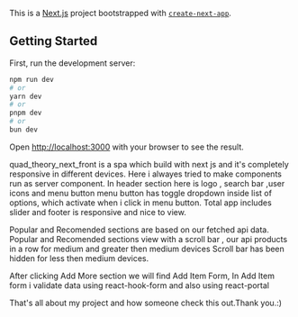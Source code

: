 This is a [Next.js](https://nextjs.org/) project bootstrapped with [`create-next-app`](https://github.com/vercel/next.js/tree/canary/packages/create-next-app).

## Getting Started

First, run the development server:

```bash
npm run dev
# or
yarn dev
# or
pnpm dev
# or
bun dev
```
Open [http://localhost:3000](http://localhost:3000) with your browser to see the result.

quad_theory_next_front is a spa which build with next js and it's completely responsive in different devices.
Here i alwayes tried to make components run as server component.
In header section here is logo , search bar ,user icons and menu button
menu button has toggle dropdown inside list of options, which activate when i click in menu button.
Total app includes slider and footer is responsive and nice to view.

Popular and Recomended sections are based on our fetched api data.
Popular and Recomended sections view with a scroll bar , our api products in a row for medium and greater then medium devices
Scroll bar has been hidden for less then medium devices.

After clicking Add More section we will find Add Item Form,
In Add Item form i validate data using react-hook-form and also using react-portal

That's all about my project and how someone check this out.Thank you.:)






